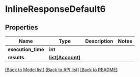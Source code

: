 # InlineResponseDefault6

## Properties
Name | Type | Description | Notes
------------ | ------------- | ------------- | -------------
**execution_time** | **int** |  | 
**results** | [**list[Account]**](Account.md) |  | 

[[Back to Model list]](../README.md#documentation-for-models) [[Back to API list]](../README.md#documentation-for-api-endpoints) [[Back to README]](../README.md)

